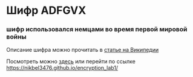 # Шифр ADFGVX
### шифр использовался немцами во время первой мировой войны

Описание шифра можно прочитать в [статье на Википедии](https://ru.wikipedia.org/wiki/Шифр_ADFGVX)

Посмотреть можно [здесь](https://nikbel3476.github.io/encryption_lab1/) или перейти по ссылке https://nikbel3476.github.io/encryption_lab1/